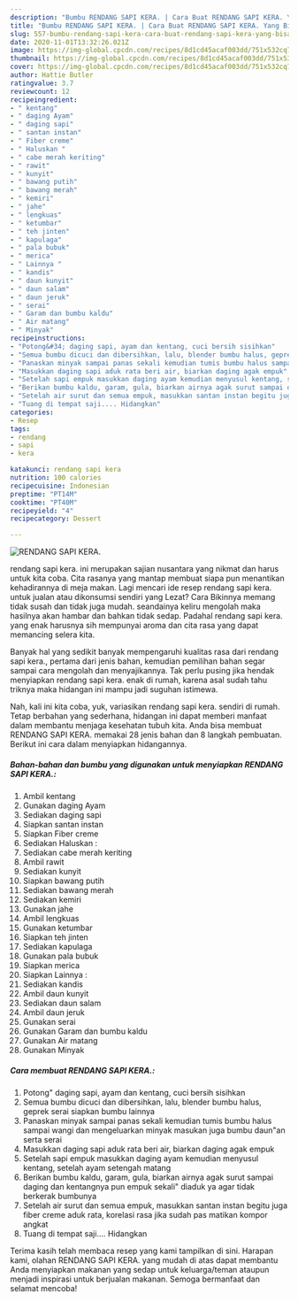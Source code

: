 ```yaml
---
description: "Bumbu RENDANG SAPI KERA. | Cara Buat RENDANG SAPI KERA. Yang Bisa Manjain Lidah"
title: "Bumbu RENDANG SAPI KERA. | Cara Buat RENDANG SAPI KERA. Yang Bisa Manjain Lidah"
slug: 557-bumbu-rendang-sapi-kera-cara-buat-rendang-sapi-kera-yang-bisa-manjain-lidah
date: 2020-11-01T13:32:26.021Z
image: https://img-global.cpcdn.com/recipes/8d1cd45acaf003dd/751x532cq70/rendang-sapi-kera-foto-resep-utama.jpg
thumbnail: https://img-global.cpcdn.com/recipes/8d1cd45acaf003dd/751x532cq70/rendang-sapi-kera-foto-resep-utama.jpg
cover: https://img-global.cpcdn.com/recipes/8d1cd45acaf003dd/751x532cq70/rendang-sapi-kera-foto-resep-utama.jpg
author: Hattie Butler
ratingvalue: 3.7
reviewcount: 12
recipeingredient:
- " kentang"
- " daging Ayam"
- " daging sapi"
- " santan instan"
- " Fiber creme"
- " Haluskan "
- " cabe merah keriting"
- " rawit"
- " kunyit"
- " bawang putih"
- " bawang merah"
- " kemiri"
- " jahe"
- " lengkuas"
- " ketumbar"
- " teh jinten"
- " kapulaga"
- " pala bubuk"
- " merica"
- " Lainnya "
- " kandis"
- " daun kunyit"
- " daun salam"
- " daun jeruk"
- " serai"
- " Garam dan bumbu kaldu"
- " Air matang"
- " Minyak"
recipeinstructions:
- "Potong&#34; daging sapi, ayam dan kentang, cuci bersih sisihkan"
- "Semua bumbu dicuci dan dibersihkan, lalu, blender bumbu halus, geprek serai siapkan bumbu lainnya"
- "Panaskan minyak sampai panas sekali kemudian tumis bumbu halus sampai wangi dan mengeluarkan minyak masukan juga bumbu daun&#34;an serta serai"
- "Masukkan daging sapi aduk rata beri air, biarkan daging agak empuk"
- "Setelah sapi empuk masukkan daging ayam kemudian menyusul kentang, setelah ayam setengah matang"
- "Berikan bumbu kaldu, garam, gula, biarkan airnya agak surut sampai daging dan kentangnya pun empuk sekali&#34; diaduk ya agar tidak berkerak bumbunya"
- "Setelah air surut dan semua empuk, masukkan santan instan begitu juga fiber creme aduk rata, korelasi rasa jika sudah pas matikan kompor angkat"
- "Tuang di tempat saji.... Hidangkan"
categories:
- Resep
tags:
- rendang
- sapi
- kera

katakunci: rendang sapi kera 
nutrition: 100 calories
recipecuisine: Indonesian
preptime: "PT14M"
cooktime: "PT40M"
recipeyield: "4"
recipecategory: Dessert

---
```



![RENDANG SAPI KERA.](https://img-global.cpcdn.com/recipes/8d1cd45acaf003dd/751x532cq70/rendang-sapi-kera-foto-resep-utama.jpg)


rendang sapi kera. ini merupakan sajian nusantara yang nikmat dan harus untuk kita coba. Cita rasanya yang mantap membuat siapa pun menantikan kehadirannya di meja makan.
Lagi mencari ide resep rendang sapi kera. untuk jualan atau dikonsumsi sendiri yang Lezat? Cara Bikinnya memang tidak susah dan tidak juga mudah. seandainya keliru mengolah maka hasilnya akan hambar dan bahkan tidak sedap. Padahal rendang sapi kera. yang enak harusnya sih mempunyai aroma dan cita rasa yang dapat memancing selera kita.



Banyak hal yang sedikit banyak mempengaruhi kualitas rasa dari rendang sapi kera., pertama dari jenis bahan, kemudian pemilihan bahan segar sampai cara mengolah dan menyajikannya. Tak perlu pusing jika hendak menyiapkan rendang sapi kera. enak di rumah, karena asal sudah tahu triknya maka hidangan ini mampu jadi suguhan istimewa.


Nah, kali ini kita coba, yuk, variasikan rendang sapi kera. sendiri di rumah. Tetap berbahan yang sederhana, hidangan ini dapat memberi manfaat dalam membantu menjaga kesehatan tubuh kita. Anda bisa membuat RENDANG SAPI KERA. memakai 28 jenis bahan dan 8 langkah pembuatan. Berikut ini cara dalam menyiapkan hidangannya.

<!--inarticleads1-->

##### Bahan-bahan dan bumbu yang digunakan untuk menyiapkan RENDANG SAPI KERA.:

1. Ambil  kentang
1. Gunakan  daging Ayam
1. Sediakan  daging sapi
1. Siapkan  santan instan
1. Siapkan  Fiber creme
1. Sediakan  Haluskan :
1. Sediakan  cabe merah keriting
1. Ambil  rawit
1. Sediakan  kunyit
1. Siapkan  bawang putih
1. Sediakan  bawang merah
1. Sediakan  kemiri
1. Gunakan  jahe
1. Ambil  lengkuas
1. Gunakan  ketumbar
1. Siapkan  teh jinten
1. Sediakan  kapulaga
1. Gunakan  pala bubuk
1. Siapkan  merica
1. Siapkan  Lainnya :
1. Sediakan  kandis
1. Ambil  daun kunyit
1. Sediakan  daun salam
1. Ambil  daun jeruk
1. Gunakan  serai
1. Gunakan  Garam dan bumbu kaldu
1. Gunakan  Air matang
1. Gunakan  Minyak




<!--inarticleads2-->

##### Cara membuat RENDANG SAPI KERA.:

1. Potong&#34; daging sapi, ayam dan kentang, cuci bersih sisihkan
1. Semua bumbu dicuci dan dibersihkan, lalu, blender bumbu halus, geprek serai siapkan bumbu lainnya
1. Panaskan minyak sampai panas sekali kemudian tumis bumbu halus sampai wangi dan mengeluarkan minyak masukan juga bumbu daun&#34;an serta serai
1. Masukkan daging sapi aduk rata beri air, biarkan daging agak empuk
1. Setelah sapi empuk masukkan daging ayam kemudian menyusul kentang, setelah ayam setengah matang
1. Berikan bumbu kaldu, garam, gula, biarkan airnya agak surut sampai daging dan kentangnya pun empuk sekali&#34; diaduk ya agar tidak berkerak bumbunya
1. Setelah air surut dan semua empuk, masukkan santan instan begitu juga fiber creme aduk rata, korelasi rasa jika sudah pas matikan kompor angkat
1. Tuang di tempat saji.... Hidangkan




Terima kasih telah membaca resep yang kami tampilkan di sini. Harapan kami, olahan RENDANG SAPI KERA. yang mudah di atas dapat membantu Anda menyiapkan makanan yang sedap untuk keluarga/teman ataupun menjadi inspirasi untuk berjualan makanan. Semoga bermanfaat dan selamat mencoba!
